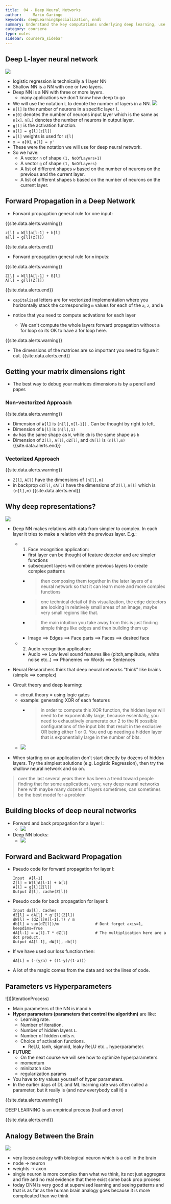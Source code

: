 ```yaml
---
title:  04 - Deep Neural Networks
author:     Mario Garingo
keywords: deepLearningSpecialization, nndl
summary: Understand the key computations underlying deep learning, use them to build and train deep neural networks, and apply it to computer vision.
category: coursera
type: notes
sidebar: coursera_sidebar
---
```


## Deep L-layer neural network
![](typesOfNN)
- logistic regression is technically a 1 layer NN 
- Shallow NN is a NN with one or two layers.
- Deep NN is a NN with three or more layers.
	- many applications we don't know how deep to go
- We will use the notation `L` to denote the number of layers in a NN.
![](notationOfNN)
- `n[l]` is the number of neurons in a specific layer `l`.
- `n[0]` denotes the number of neurons input layer which is the same as `n[x]`. `n[L]` denotes the number of neurons in output layer.
- `g[l]` is the activation function.
- `a[l] = g[l](z[l])`
- `w[l]` weights is used for `z[l]`
- `x = a[0]`, `a[l] = y'`
- These were the notation we will use for deep neural network.
- So we have:
  - A vector `n` of shape `(1, NoOfLayers+1)`
  - A vector `g` of shape `(1, NoOfLayers)`
  - A list of different shapes `w` based on the number of neurons on the previous and the current layer.
  - A list of different shapes `b` based on the number of neurons on the current layer.

## Forward Propagation in a Deep Network

- Forward propagation general rule for one input:

{{site.data.alerts.warning}}
  ```
  z[l] = W[l]a[l-1] + b[l]
  a[l] = g[l](z[l])
  ```
{{site.data.alerts.end}}

- Forward propagation general rule for `m` inputs:

{{site.data.alerts.warning}}
  ```
  Z[l] = W[l]A[l-1] + B[l]
  A[l] = g[l](Z[l])
  ```
{{site.data.alerts.end}}
- `capitalized` letters are for vectorized implementation where you horizontally stack the corresponding `m` values for each of the `a`, `z`, and `b`

- notice that you need to compute activations for each layer 
	- We can't compute the whole layers forward propagation without a for loop so its OK to have a for loop here.

{{site.data.alerts.warning}}
- The dimensions of the matrices are so important you need to figure it out.
{{site.data.alerts.end}}

## Getting your matrix dimensions right

- The best way to debug your matrices dimensions is by a pencil and paper.

### Non-vectorized Approach
{{site.data.alerts.warning}}
- Dimension of `W[l]` is `(n[l],n[l-1])` . Can be thought by right to left.
- Dimension of `b[l]` is `(n[l],1)`
- `dw` has the same shape as `W`, while `db` is the same shape as `b`
- Dimension of `Z[l],` `A[l]`, `dZ[l]`, and `dA[l]`  is `(n[l],m)`
{{site.data.alerts.end}}

### Vectorized Approach
{{site.data.alerts.warning}}
- `Z[l]`, `A[l]` have the dimensions of `(n[l],m)`
- in backprop `dZ[l]`, `dA[l]` have the dimensions of `Z[l]`, `A[l]` which is `(n[l],m)`
{{site.data.alerts.end}}


## Why deep representations?
![](https://drive.google.com/uc?id=1e623OKnRndZQuMkMQ_E6KpszuYH3BMOs)
- Deep NN makes relations with data from simpler to complex. In each layer it tries to make a relation with the previous layer. E.g.:
	
	- 1) Face recognition application:  
		- first layer can be thought of feature detector and are simpler functions
		- subsequent layers will combine previous layers to create complex patterns     
		- > then composing them together in the later layers of a neural network so that it can learn more and more complex functions
		- >  one technical detail of this visualization, the edge detectors are looking in relatively small areas of an image, maybe very small regions like that.
		- > the main intuition you take away from this is just finding simple things like edges and then building them up
		- Image ==> Edges ==> Face parts ==> Faces ==> desired face

	- 2) Audio recognition application:
		- Audio ==> Low level sound features like (pitch,amplitude, white noise etc..) ==> Phonemes ==> Words ==> Sentences


- Neural Researchers think that deep neural networks "think" like brains (simple ==> complex)
- Circuit theory and deep learning:
	- circuit theory = using logic gates
	- example: generating XOR of each features
		- > in order to compute this XOR function, the hidden layer will need to be exponentially large, because essentially, you need to exhaustively enumerate our 2 to the N possible configurations of the input bits that result in the exclusive OR being either 1 or 0.  You end up needing a hidden layer that is exponentially large in the number of bits.
	- ![](https://drive.google.com/uc?id=1TFbz7MyGOor1JRLsY7Jas7jtmcwL5g3x)
- When starting on an application don't start directly by dozens of hidden layers. Try the simplest solutions (e.g. Logistic Regression), then try the shallow neural network and so on.

> over the last several years there has been a trend toward people finding that for some applications, very, very deep neural networks here with maybe many dozens of layers sometimes, can sometimes be the best model for a problem

## Building blocks of deep neural networks

- Forward and back propagation for a layer l:
  - ![](https://drive.google.com/uc?id=10L4hGW5qawevYbS1Ylm8kUFAwXbRbwFy)
- Deep NN blocks:
  - ![](https://drive.google.com/uc?id=1CWX7sspYwMAbUEPu8BIUlR40F7SWgUe8)

## Forward and Backward Propagation

- Pseudo code for forward propagation for layer l:

  ```
  Input  A[l-1]
  Z[l] = W[l]A[l-1] + b[l]
  A[l] = g[l](Z[l])
  Output A[l], cache(Z[l])
  ```

- Pseudo  code for back propagation for layer l:

  ```
  Input da[l], Caches
  dZ[l] = dA[l] * g'[l](Z[l])
  dW[l] = (dZ[l]A[l-1].T) / m
  db[l] = sum(dZ[l])/m                # Dont forget axis=1, keepdims=True
  dA[l-1] = w[l].T * dZ[l]            # The multiplication here are a dot product.
  Output dA[l-1], dW[l], db[l]
  ```

- If we have used our loss function then:

  ```
  dA[L] = (-(y/a) + ((1-y)/(1-a)))
  ```

- A lot of the magic comes from the data and not the lines of code.



## Parameters vs Hyperparameters
![])(iterationProcess)
- Main parameters of the NN is `W` and `b`
- __Hyper parameters (parameters that control the algorithm)__ are like:
  - Learning rate.
  - Number of iteration.
  - Number of hidden layers `L`.
  - Number of hidden units `n`.
  - Choice of activation functions.
  	- ReLU, tanh, sigmoid, leaky ReLU etc...
hyperparameter.
- __FUTURE__
	- On the next course we will see how to optimize hyperparameters.
	- momentum
	- minibatch size
	- regularization params
- You have to try values yourself of hyper parameters.
- In the earlier days of DL and ML learning rate was often called a parameter, but it really is (and now everybody call it) a 

{{site.data.alerts.warning}}

DEEP LEARNING is an empirical process (trail and error)

{{site.data.alerts.end}}


## Analogy Between the Brain

![](https://drive.google.com/uc?id=1-PSq11uVtxzcC9K82Qq308wfb6PS7BZv)
- very loose analogy with biological neuron which is a cell in the brain 
- node -> neuron
- weights -> axon 
- single neuron is more complex than what we think, its not just aggregate and fire and no real evidence that there exist some back prop process
- today DNN is very good at supervised learning and seeing patterns and that is as far as the human brain analogy goes because it is more complicated than we think


